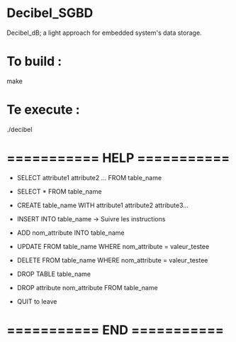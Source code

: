 # Decibel_SGBD

Decibel_dB; a light approach for embedded system's data storage.

# To build :
  make

# Te execute :
  ./decibel

# =========== HELP ===========
- SELECT attribute1 attribute2 ... FROM table_name
- SELECT * FROM table_name

- CREATE table_name WITH attribute1 attribute2 attribute3...

- INSERT INTO table_name
-> Suivre les instructions

- ADD nom_attribute INTO table_name

- UPDATE FROM table_name WHERE nom_attribute = valeur_testee

- DELETE FROM table_name WHERE nom_attribute = valeur_testee

- DROP TABLE table_name

- DROP attribute nom_attribute FROM table_name

- QUIT to leave
# =========== END ===========
